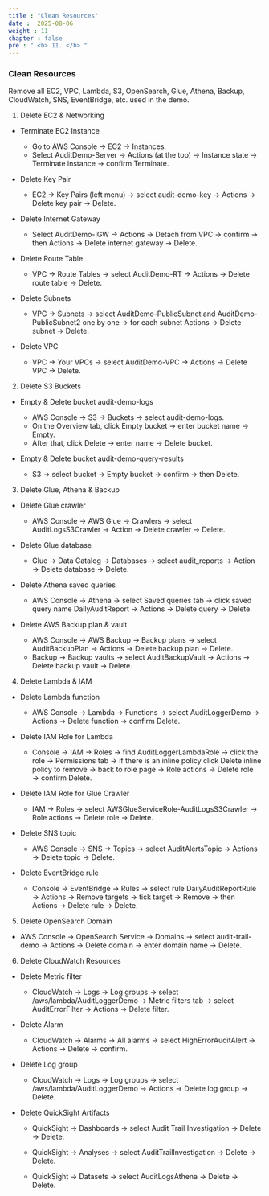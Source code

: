 ```yaml
---
title : "Clean Resources"
date :  2025-08-06
weight : 11
chapter : false
pre : " <b> 11. </b> "
---
```

### Clean Resources
Remove all EC2, VPC, Lambda, S3, OpenSearch, Glue, Athena, Backup, CloudWatch, SNS, EventBridge, etc. used in the demo.

1. Delete EC2 & Networking
-   Terminate EC2 Instance
    + Go to AWS Console → EC2 → Instances.
    + Select AuditDemo-Server → Actions (at the top) → Instance state → Terminate instance → confirm Terminate.

-   Delete Key Pair
    + EC2 → Key Pairs (left menu) → select audit-demo-key → Actions → Delete key pair → Delete.

-   Delete Internet Gateway
    + Select AuditDemo-IGW → Actions → Detach from VPC → confirm → then Actions → Delete internet gateway → Delete.

-   Delete Route Table
    + VPC → Route Tables → select AuditDemo-RT → Actions → Delete route table → Delete.

-   Delete Subnets
    + VPC → Subnets → select AuditDemo-PublicSubnet and AuditDemo-PublicSubnet2 one by one → for each subnet Actions → Delete subnet → Delete.

-   Delete VPC
    + VPC → Your VPCs → select AuditDemo-VPC → Actions → Delete VPC → Delete.

2. Delete S3 Buckets

- Empty & Delete bucket audit-demo-logs
    + AWS Console → S3 → Buckets → select audit-demo-logs.
    + On the Overview tab, click Empty bucket → enter bucket name → Empty.
    + After that, click Delete → enter name → Delete bucket.

- Empty & Delete bucket audit-demo-query-results
    + S3 → select bucket → Empty bucket → confirm → then Delete.

3. Delete Glue, Athena & Backup

- Delete Glue crawler
    + AWS Console → AWS Glue → Crawlers → select AuditLogsS3Crawler → Action → Delete crawler → Delete.

- Delete Glue database
    + Glue → Data Catalog → Databases → select audit_reports → Action → Delete database → Delete.

- Delete Athena saved queries
    + AWS Console → Athena → select Saved queries tab → click saved query name DailyAuditReport → Actions → Delete query → Delete.

- Delete AWS Backup plan & vault
    + AWS Console → AWS Backup → Backup plans → select AuditBackupPlan → Actions → Delete backup plan → Delete.
    + Backup → Backup vaults → select AuditBackupVault → Actions → Delete backup vault → Delete.

4. Delete Lambda & IAM

- Delete Lambda function
    + AWS Console → Lambda → Functions → select AuditLoggerDemo → Actions → Delete function → confirm Delete.

- Delete IAM Role for Lambda
    + Console → IAM → Roles → find AuditLoggerLambdaRole → click the role → Permissions tab → if there is an inline policy click Delete inline policy to remove → back to role page → Role actions → Delete role → confirm Delete.

- Delete IAM Role for Glue Crawler
    + IAM → Roles → select AWSGlueServiceRole-AuditLogsS3Crawler → Role actions → Delete role → Delete.

- Delete SNS topic
    + AWS Console → SNS → Topics → select AuditAlertsTopic → Actions → Delete topic → Delete.

- Delete EventBridge rule
    + Console → EventBridge → Rules → select rule DailyAuditReportRule → Actions → Remove targets → tick target → Remove → then Actions → Delete rule → Delete.

5. Delete OpenSearch Domain

- AWS Console → OpenSearch Service → Domains → select audit-trail-demo → Actions → Delete domain → enter domain name → Delete.

6. Delete CloudWatch Resources

- Delete Metric filter
    + CloudWatch → Logs → Log groups → select /aws/lambda/AuditLoggerDemo → Metric filters tab → select AuditErrorFilter → Actions → Delete filter.

- Delete Alarm
    + CloudWatch → Alarms → All alarms → select HighErrorAuditAlert → Actions → Delete → confirm.

- Delete Log group
    + CloudWatch → Logs → Log groups → select /aws/lambda/AuditLoggerDemo → Actions → Delete log group → Delete.

- Delete QuickSight Artifacts
    + QuickSight → Dashboards → select Audit Trail Investigation → Delete → Delete.

    + QuickSight → Analyses → select AuditTrailInvestigation → Delete → Delete.

    + QuickSight → Datasets → select AuditLogsAthena → Delete → Delete.